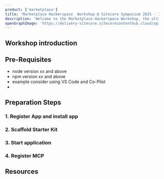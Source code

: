 ```yaml
---
product: ['marketplace']
title: 'Marketplace Hackerspace  Workshop @ Sitecore Symposium 2025 - Introduction'
description: 'Welcome to the Marketplace Hackerspace Workshop, the ultimate developer playground at Sitecore Symposium 2025. Whether you are a seasoned Sitecore architect or just getting started with XM Cloud, this is your chance to build, compete, and connect.'
openGraphImage: 'https://delivery-sitecore.sitecorecontenthub.cloud/api/public/content/d2da3c36914d4b34943ca023f2b5e615?v=cfd5dc08'
---
```


## Workshop introduction

## Pre-Requisites
- node version xx and above
- npm version xx and above
- example consider using VS Code and Co-Pilot
- 

## Preparation Steps

### 1. Register App and install app

### 2. Scaffold Starter Kit

### 3. Start application

### 4. Register MCP




## Resources